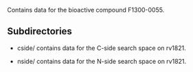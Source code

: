 Contains data for the bioactive compound F1300-0055.

## Subdirectories

- cside/ contains data for the C-side search space on rv1821.

- nside/ contains data for the N-side search space on rv1821.

